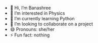 - 👋 Hi, I’m Banashree
- 👀 I’m interested in Physics
- 🌱 I’m currently learning Python
- 💞️ I’m looking to collaborate on a project
- 😄 Pronouns: she/her
- ⚡ Fun fact: nothing

<!---
shree1507/shree1507 is a ✨ special ✨ repository because its `README.md` (this file) appears on your GitHub profile.
You can click the Preview link to take a look at your changes.
--->
